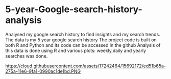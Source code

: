 # 5-year-Google-search-history-analysis
Analysed my google search history to find insights and my search trends.
The data is my 5 year google search history
The project code is built on both R and Python and its code can be accessed in the github
Analysis of this data is done using R and various plots: weekly,daily and yearly searches was done.

https://cloud.githubusercontent.com/assets/17242464/15692172/ed51b65a-275a-11e6-9fa1-0990ac1de1bd.PNG





